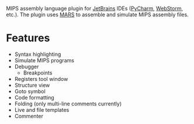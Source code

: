 MIPS assembly language plugin for [JetBrains](https://www.jetbrains.com/) IDEs
([PyCharm](https://www.jetbrains.com/pycharm/), [WebStorm](https://www.jetbrains.com/webstorm/), etc.).
The plugin uses [MARS](http://courses.missouristate.edu/kenvollmar/mars/index.htm) to assemble
and simulate MIPS assembly files.

# Features

* Syntax highlighting
* Simulate MIPS programs
* Debugger
  * Breakpoints
* Registers tool window
* Structure view
* Goto symbol
* Code formatting
* Folding (only multi-line comments currently)
* Live and file templates
* Commenter
